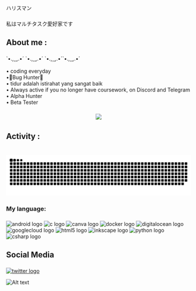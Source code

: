 <p align="left">ハリスマン</p>

###

<p align="left">私はマルチタスク愛好家です</p>

###

<h2 align="left">About me :</h2>

###

<p align="left">`•.,¸¸,.•´  `•.,¸¸,.•´  `•.,¸¸,.•´`•.,¸¸,.•´  <br><br>• coding everyday<br>•🤖Bug Hunter🤖<br>• tidur adalah istirahat yang sangat baik<br>• Always active if you no longer have coursework, on Discord and Telegram<br>• Alpha Hunter<br>• Beta Tester</p>

###

<div align="center">
  <img height="200" src="https://steamuserimages-a.akamaihd.net/ugc/858354407602448430/F85D140D04D09180C9BD85CD09F893AC827C9410/"  />
</div>

###

<h2 align="left">Activity :</h2>

###

<br clear="both">

<img src="https://raw.githubusercontent.com/Platane/snk/output/github-contribution-grid-snake.svg" alt="Snake animation" />

###

<h3 align="left">My language:</h3>

###

<div align="left">
  <img src="https://cdn.jsdelivr.net/gh/devicons/devicon/icons/android/android-original.svg" height="40" width="52" alt="android logo"  />
  <img src="https://cdn.jsdelivr.net/gh/devicons/devicon/icons/c/c-original.svg" height="40" width="52" alt="c logo"  />
  <img src="https://cdn.jsdelivr.net/gh/devicons/devicon/icons/canva/canva-original.svg" height="40" width="52" alt="canva logo"  />
  <img src="https://cdn.jsdelivr.net/gh/devicons/devicon/icons/docker/docker-original.svg" height="40" width="52" alt="docker logo"  />
  <img src="https://cdn.jsdelivr.net/gh/devicons/devicon/icons/digitalocean/digitalocean-original.svg" height="40" width="52" alt="digitalocean logo"  />
  <img src="https://cdn.jsdelivr.net/gh/devicons/devicon/icons/googlecloud/googlecloud-original.svg" height="40" width="52" alt="googlecloud logo"  />
  <img src="https://cdn.jsdelivr.net/gh/devicons/devicon/icons/html5/html5-original.svg" height="40" width="52" alt="html5 logo"  />
  <img src="https://cdn.jsdelivr.net/gh/devicons/devicon/icons/inkscape/inkscape-original.svg" height="40" width="52" alt="inkscape logo"  />
  <img src="https://cdn.jsdelivr.net/gh/devicons/devicon/icons/python/python-original.svg" height="40" width="52" alt="python logo"  />
  <img src="https://cdn.jsdelivr.net/gh/devicons/devicon/icons/csharp/csharp-original.svg" height="40" width="52" alt="csharp logo"  />
</div>

###

<h2 align="left">Social Media</h2>

###

<div align="left">
  <a href="https://twitter.com/Nandemo68795288" target="_blank">
    <img src="https://raw.githubusercontent.com/maurodesouza/profile-readme-generator/master/src/assets/icons/social/twitter/default.svg" width="52" height="40" alt="twitter logo"  />
  </a>
</div>



![Alt text](https://spotify-recently-played-readme.vercel.app/api?user=31ecde5pvzfmdl56hllqv4avn4ne)


